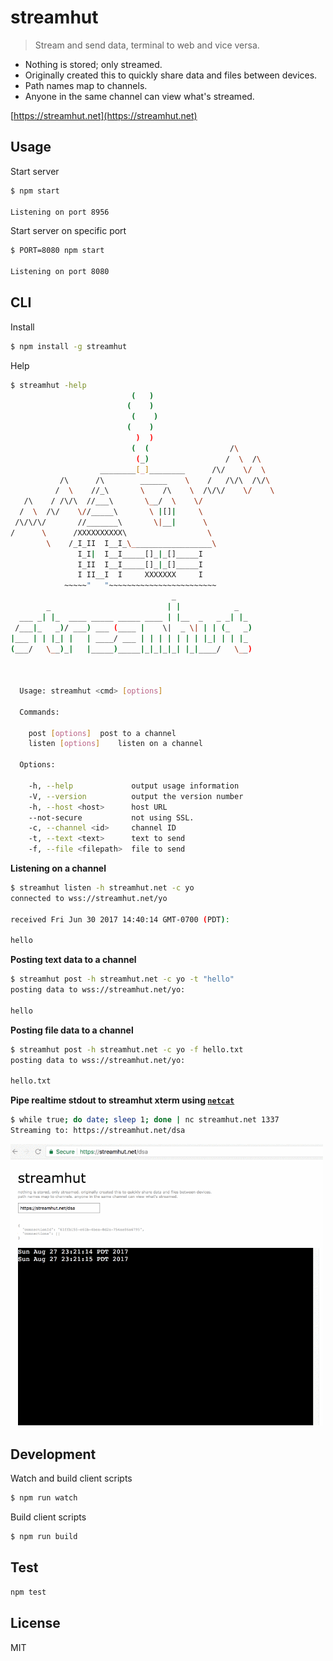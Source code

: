 # streamhut

> Stream and send data, terminal to web and vice versa.

- Nothing is stored; only streamed.
- Originally created this to quickly share data and files between devices.
- Path names map to channels.
- Anyone in the same channel can view what's streamed.

[https://streamhut.net](https://streamhut.net)

## Usage

Start server

```bash
$ npm start

Listening on port 8956
```

Start server on specific port

```bash
$ PORT=8080 npm start

Listening on port 8080
```

## CLI

Install

```bash
$ npm install -g streamhut
```

Help

```bash
$ streamhut -help
                           (   )
                          (    )
                           (    )
                          (    )
                            )  )
                           (  (                  /\
                            (_)                 /  \  /\
                    ________[_]________      /\/    \/  \
           /\      /\        ______    \    /   /\/\  /\/\
          /  \    //_\       \    /\    \  /\/\/    \/    \
   /\    / /\/\  //___\       \__/  \    \/
  /  \  /\/    \//_____\       \ |[]|     \
 /\/\/\/       //_______\       \|__|      \
/      \      /XXXXXXXXXX\                  \
        \    /_I_II  I__I_\__________________\
               I_I|  I__I_____[]_|_[]_____I
               I_II  I__I_____[]_|_[]_____I
               I II__I  I     XXXXXXX     I
            ~~~~~"   "~~~~~~~~~~~~~~~~~~~~~~~~
                                    _
        _                          | |            _
  ___ _| |_  ____ _____ _____ ____ | |__  _   _ _| |_
 /___|_   _)/ ___) ___ (____ |    \|  _ \| | | (_   _)
|___ | | |_| |   | ____/ ___ | | | | | | | |_| | | |_
(___/   \__)_|   |_____)_____|_|_|_|_| |_|____/   \__)



  Usage: streamhut <cmd> [options]

  Commands:

    post [options]	post to a channel
    listen [options]	listen on a channel

  Options:

    -h, --help             output usage information
    -V, --version          output the version number
    -h, --host <host>      host URL
    --not-secure           not using SSL.
    -c, --channel <id>     channel ID
    -t, --text <text>      text to send
    -f, --file <filepath>  file to send
```

**Listening on a channel**

```bash
$ streamhut listen -h streamhut.net -c yo
connected to wss://streamhut.net/yo

received Fri Jun 30 2017 14:40:14 GMT-0700 (PDT):

hello

```

**Posting text data to a channel**

```bash
$ streamhut post -h streamhut.net -c yo -t "hello"
posting data to wss://streamhut.net/yo:

hello

```

**Posting file data to a channel**

```bash
$ streamhut post -h streamhut.net -c yo -f hello.txt
posting data to wss://streamhut.net/yo:

hello.txt

```

**Pipe realtime stdout to streamhut xterm using [`netcat`](https://en.wikipedia.org/wiki/Netcat)**

```bash
$ while true; do date; sleep 1; done | nc streamhut.net 1337
Streaming to: https://streamhut.net/dsa
```

<img src="./screenshots/netcat.gif" width="500">

## Development

Watch and build client scripts

```bash
$ npm run watch
```

Build client scripts

```bash
$ npm run build
```

## Test

```bash
npm test
```

## License

MIT
